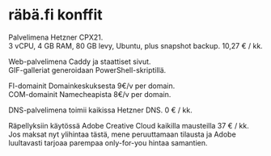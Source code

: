 # räbä.fi konffit

Palvelimena Hetzner CPX21.  
3 vCPU, 4 GB RAM, 80 GB levy, Ubuntu, plus snapshot backup. 10,27 € / kk.

Web-palvelimena Caddy ja staattiset sivut.  
GIF-galleriat generoidaan PowerShell-skriptillä.

FI-domainit Domainkeskuksesta 9€/v per domain.  
COM-domainit Namecheapista 8€/v per domain.

DNS-palvelimena toimii kaikissa Hetzner DNS. 0 € / kk.

Räpellyksiin käytössä Adobe Creative Cloud kaikilla mausteilla 37 € / kk.  
Jos maksat nyt ylihintaa tästä, mene peruuttamaan tilausta ja Adobe luultavasti tarjoaa parempaa only-for-you hintaa samantien.
